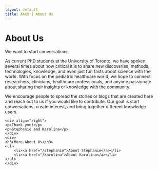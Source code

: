 ```yaml
---
layout: default
title: AAKR | About Us
---
```


<div class="post" id="about">
	<h1 class="pageTitle">About Us</h1>
	<p class="intro">We want to start conversations.</p>
	<p>As current PhD students at the University of Toronto, we have spoken several times about how critical it is to share new discoveries, methods, technologies, knowledge, and even just fun facts about science with the world. With focus on the pediatric healthcare world, we hope to connect researchers, clinicians, healthcare professionals, and anyone passionate about sharing their insights or knowledge with the community.</p>
	<p>We encourage people to spread the stories or blogs that are created here and reach out to us if you would like to contribute. Our goal is start conversations, create interest, and bring together different knowledge users.</p>

	<div align="right">
	<p>Thank you!</p>
	<p>Stephanie and Karolina</p>
	</div>
	<div>
	<h3>More About Us</h3>
	<ul>
		<li><a href="/stephanie">About Stephanie</a></li>
		<li><a href="/karolina">About Karolina</a></li>
	</ul>
	</div>
</div>
